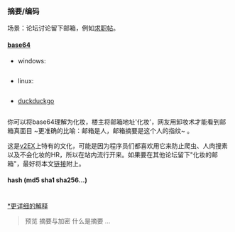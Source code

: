 ### **摘要/编码**

场景：论坛讨论留下邮箱，例如[求职帖]()。

#### [**base64**](https://www.v2ex.com/t/482716)

- windows:
```
```
- linux:
```
```
- [duckduckgo](https://www.duckduckgo.com)
```

```



你可以将base64理解为化妆，楼主将邮箱地址'化妆'，网友用卸妆术才能看到邮箱真面目 
~更准确的比喻：邮箱是人，邮箱摘要是这个人的指纹~ 。

这是[v2EX](https://www.v2ex.com)上特有的文化，可能是因为程序员们都喜欢用它来防止爬虫、人肉搜素以及不会化妆的HR，所以在站内流行开来。如果要在其他论坛留下"化妆的邮箱"，最好将本文[链接](https://github.com/expboat/sci-surf-manual/blob/master/Part4/tips.md)附上。

#### hash (md5 sha1 sha256...)
#

[*更详细的解释](/Part4/tips-message-digest.md)
> 预览 摘要与加密 什么是摘要 ...
#
